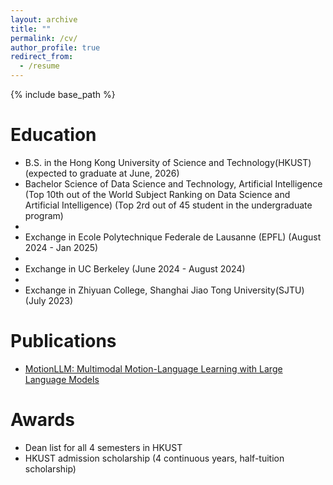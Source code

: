 ```yaml
---
layout: archive
title: ""
permalink: /cv/
author_profile: true
redirect_from:
  - /resume
---
```


{% include base_path %}

Education
======
* B.S. in the Hong Kong University of Science and Technology(HKUST) (expected to graduate at June, 2026)
* Bachelor Science of Data Science and Technology, Artificial Intelligence (Top 10th out of the World Subject Ranking on Data Science and Artificial Intelligence) (Top 2rd out of 45 student in the undergraduate program)
* 
* Exchange in Ecole Polytechnique Federale de Lausanne (EPFL) (August 2024 - Jan 2025)
* 
* Exchange in UC Berkeley (June 2024 - August 2024)
* 
* Exchange in Zhiyuan College, Shanghai Jiao Tong University(SJTU) (July 2023)

Publications
======
* [MotionLLM: Multimodal Motion-Language Learning with Large Language Models](https://arxiv.org/abs/2405.17013)

Awards
======
* Dean list for all 4 semesters in HKUST
* HKUST admission scholarship (4 continuous years, half-tuition scholarship)

  
